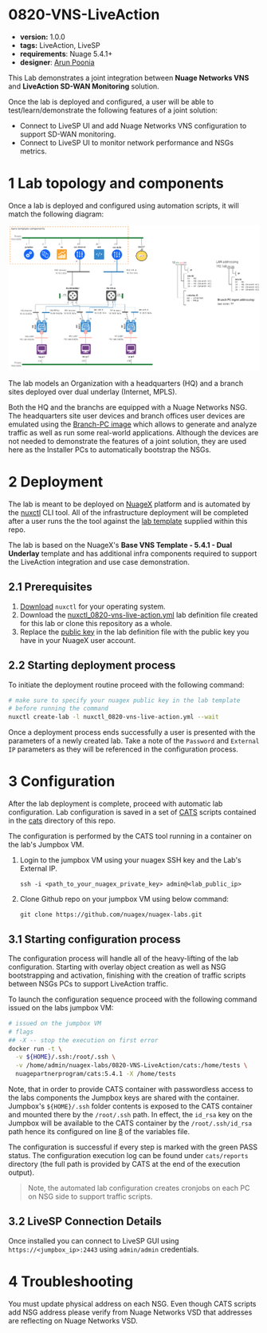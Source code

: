 # 0820-VNS-LiveAction

* **version:** 1.0.0
* **tags:** LiveAction, LiveSP
* **requirements**: Nuage 5.4.1+
* **designer**: [Arun Poonia](mailto:arun.poonia@nokia.com)

This Lab demonstrates a joint integration between **Nuage Networks VNS** and **LiveAction SD-WAN Monitoring** solution.

Once the lab is deployed and configured, a user will be able to test/learn/demonstrate the following features of a joint solution:

* Connect to LiveSP UI and add Nuage Networks VNS configuration to support SD-WAN monitoring.
* Connect to LiveSP UI to monitor network performance and NSGs metrics.

# 1 Lab topology and components
Once a lab is deployed and configured using automation scripts, it will match the following diagram:

![lab](./images/image.png)

The lab models an Organization with a headquarters (HQ) and a branch sites deployed over dual underlay (Internet, MPLS).

Both the HQ and the branchs are equipped with a Nuage Networks NSG. The headquarters site user devices and branch offices user devices are emulated using the [Branch-PC image](https://nuagenetworks.zendesk.com/hc/en-us/articles/360010244033) which allows to generate and analyze traffic as well as run some real-world applications. Although the devices are not needed to demonstrate the features of a joint solution, they are used here as the Installer PCs to automatically bootstrap the NSGs.

# 2 Deployment
The lab is meant to be deployed on [NuageX](https://nuagex.io) platform and is automated by the [nuxctl](https://nuxctl.nuagex.io) CLI tool. All of the infrastructure deployment will be completed after a user runs the the tool against the [lab template](nuxctl_0820-vns-live-action.yml) supplied within this repo.

The lab is based on the NuageX's **Base VNS Template - 5.4.1 - Dual Underlay** template and has additional infra components required to support the LiveAction integration and use case demonstration.

## 2.1 Prerequisites
1. [Download](https://nuxctl.nuagex.io#download) `nuxctl` for your operating system.
2. Download the [nuxctl_0820-vns-live-action.yml](nuxctl_0820-vns-live-action.yml) lab definition file created for this lab or clone this repository as a whole.
3. Replace the [public key](nuxctl_0820-vns-live-action.yml#L7) in the lab definition file with the public key you have in your NuageX user account.

## 2.2 Starting deployment process
To initiate the deployment routine proceed with the following command:
```bash
# make sure to specify your nuagex public key in the lab template
# before running the command
nuxctl create-lab -l nuxctl_0820-vns-live-action.yml --wait
```

Once a deployment process ends successfully a user is presented with the parameters of a newly created lab. Take a note of the `Password` and `External IP` parameters as they will be referenced in the configuration process.

# 3 Configuration
After the lab deployment is complete, proceed with automatic lab configuration. Lab configuration is saved in a set of [CATS](http://cats-docs.nuageteam.net) scripts contained in the [cats](./cats/) directory of this repo.

The configuration is performed by the CATS tool running in a container on the lab's Jumpbox VM. 
1. Login to the jumpbox VM using your nuagex SSH key and the Lab's External IP.
   ```
   ssh -i <path_to_your_nuagex_private_key> admin@<lab_public_ip>
   ```
2. Clone Github repo on your jumpbox VM using below command:
   ```
   git clone https://github.com/nuagex/nuagex-labs.git
   ```

## 3.1 Starting configuration process
The configuration process will handle all of the heavy-lifting of the lab configuration. Starting with overlay object creation as well as NSG bootstrapping and activation, finishing with the creation of traffic scripts between NSGs PCs to support LiveAction traffic.

To launch the configuration sequence proceed with the following command issued on the labs jumpbox VM:

```bash
# issued on the jumpbox VM
# flags
## -X -- stop the execution on first error
docker run -t \
  -v ${HOME}/.ssh:/root/.ssh \
  -v /home/admin/nuagex-labs/0820-VNS-LiveAction/cats:/home/tests \
  nuagepartnerprogram/cats:5.4.1 -X /home/tests
```

Note, that in order to provide CATS container with passwordless access to the labs components the Jumpbox keys are shared with the container.  
Jumpbox's `${HOME}/.ssh` folder contents is exposed to the CATS container and mounted there by the `/root/.ssh` path. In effect, the `id_rsa` key on the Jumpbox will be available to the CATS container by the `/root/.ssh/id_rsa` path hence its configured on line [8](./cats/vars.robot#L8) of the variables file.


The configuration is successful if every step is marked with the green PASS status. The configuration execution log can be found under `cats/reports` directory (the full path is provided by CATS at the end of the execution output).

> Note, the automated lab configuration creates cronjobs on each PC on NSG side to support traffic scripts.

## 3.2 LiveSP Connection Details 
Once installed you can connect to LiveSP GUI using `https://<jumpbox_ip>:2443` using `admin/admin` credentials. 

# 4 Troubleshooting

You must update physical address on each NSG. Even though CATS scripts add NSG address please verify from Nuage Networks VSD that addresses are reflecting on Nuage Networks VSD.